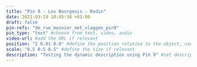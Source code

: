 ```yaml
---
title: "Pin 9 - Les Bourgeois - Rodin"
date: 2021-03-19 10:45:38 +01:00
draft: false
pin-refs: "de_rue_mosnier_met_vlaggen_pin9"
pin_type: "text" #choose from text, video, audio
video-url: #add the URL if relevant
position: "2 0.01 0.8" #define the position relative to the object, use aframe inspector to set correctly
scale: "0.5 0.5 0.5" #define the size if relevant
description: "Testing the dynamic description using Pin 9" #set description if relevant
---
```

